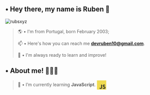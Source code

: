 <h2 align="left">• Hey there, my name is Ruben 🤍</h3>

<p align="left"> <img src="https://komarev.com/ghpvc/?username=rubsxyz&label=Profile%20views&color=ff4af8&style=flat" alt="rubsxyz" /> </p>
<p align="left">

> 🌎 • I'm from Portugal, born February 2003;
>
> 📫 • Here's how you can reach me **devruben10@gmail.com**.
>
> 🧠 • I'm always ready to learn and improve!

<h2 align="left">• About me! 🧑🏻‍💻</h3>

> 🥇 • I’m currently learning **JavaScript**. <img src="https://raw.githubusercontent.com/devicons/devicon/master/icons/javascript/javascript-original.svg" alt="javascript" align="center" width="30px" style="max-width: 100%;"/> </a>
